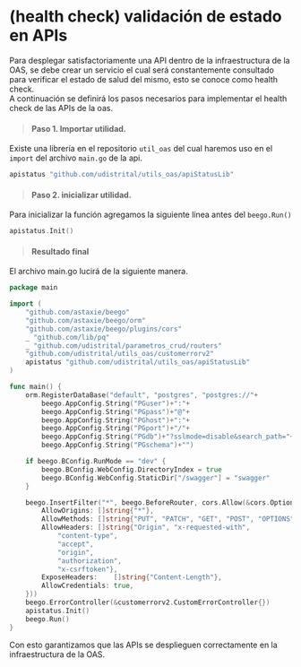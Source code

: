 # (health check) validación de estado en APIs
Para desplegar satisfactoriamente una API dentro de la infraestructura de la OAS, se debe crear un servicio el cual será constantemente consultado para verificar el estado de salud del mismo, esto se conoce como  health check.  
A continuación se definirá los pasos necesarios para implementar el health check de las APIs de la oas.


>#### Paso 1. Importar utilidad.
Existe una librería en el repositorio `util_oas` del cual haremos uso en el `import` del archivo `main.go` de la api.
```go
apistatus "github.com/udistrital/utils_oas/apiStatusLib"
```

>#### Paso 2. inicializar utilidad.
Para inicializar la función agregamos la siguiente línea antes del `beego.Run()`
```go
apistatus.Init()
```

>#### Resultado final
El archivo main.go lucirá de la siguiente manera.
```go
package main

import (
	"github.com/astaxie/beego"
	"github.com/astaxie/beego/orm"
	"github.com/astaxie/beego/plugins/cors"
	_ "github.com/lib/pq"
	_ "github.com/udistrital/parametros_crud/routers"
	"github.com/udistrital/utils_oas/customerrorv2"
	apistatus "github.com/udistrital/utils_oas/apiStatusLib"
)

func main() {
	orm.RegisterDataBase("default", "postgres", "postgres://"+
		beego.AppConfig.String("PGuser")+":"+
		beego.AppConfig.String("PGpass")+"@"+
		beego.AppConfig.String("PGhost")+":"+
		beego.AppConfig.String("PGport")+"/"+
		beego.AppConfig.String("PGdb")+"?sslmode=disable&search_path="+
		beego.AppConfig.String("PGschema")+"")

	if beego.BConfig.RunMode == "dev" {
		beego.BConfig.WebConfig.DirectoryIndex = true
		beego.BConfig.WebConfig.StaticDir["/swagger"] = "swagger"
	}

	beego.InsertFilter("*", beego.BeforeRouter, cors.Allow(&cors.Options{
		AllowOrigins: []string{"*"},
		AllowMethods: []string{"PUT", "PATCH", "GET", "POST", "OPTIONS", "DELETE"},
		AllowHeaders: []string{"Origin", "x-requested-with",
			"content-type",
			"accept",
			"origin",
			"authorization",
			"x-csrftoken"},
		ExposeHeaders:    []string{"Content-Length"},
		AllowCredentials: true,
	}))
	beego.ErrorController(&customerrorv2.CustomErrorController{})
	apistatus.Init()
	beego.Run()
}
```

Con esto garantizamos que las APIs se desplieguen correctamente en la infraestructura de la OAS.
